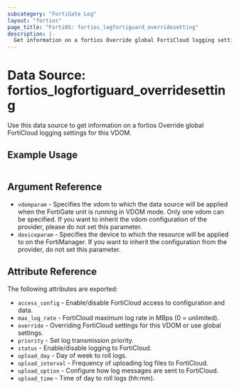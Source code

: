 ```yaml
---
subcategory: "FortiGate Log"
layout: "fortios"
page_title: "FortiOS: fortios_logfortiguard_overridesetting"
description: |-
  Get information on a fortios Override global FortiCloud logging settings for this VDOM.
---
```


# Data Source: fortios_logfortiguard_overridesetting
Use this data source to get information on a fortios Override global FortiCloud logging settings for this VDOM.


## Example Usage

```hcl

```

## Argument Reference

* `vdomparam` - Specifies the vdom to which the data source will be applied when the FortiGate unit is running in VDOM mode. Only one vdom can be specified. If you want to inherit the vdom configuration of the provider, please do not set this parameter.
* `deviceparam` - Specifies the device to which the resource will be applied to on the FortiManager. If you want to inherit the configuration from the provider, do not set this parameter.

## Attribute Reference

The following attributes are exported:

* `access_config` - Enable/disable FortiCloud access to configuration and data.
* `max_log_rate` - FortiCloud maximum log rate in MBps (0 = unlimited).
* `override` - Overriding FortiCloud settings for this VDOM or use global settings.
* `priority` - Set log transmission priority.
* `status` - Enable/disable logging to FortiCloud.
* `upload_day` - Day of week to roll logs.
* `upload_interval` - Frequency of uploading log files to FortiCloud.
* `upload_option` - Configure how log messages are sent to FortiCloud.
* `upload_time` - Time of day to roll logs (hh:mm).
